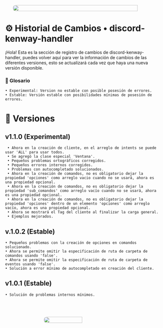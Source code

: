 
<div style="display: flex; justify-content: center; ">
    <img style="border-radius: 23px; width: 90%" src="https://www.linkpicture.com/q/dc-kenway-cl.png"/>
</div>

# ⚙️ Historial de Cambios • discord-kenway-handler 

¡Hola! Esta es la sección de registro de cambios de discord-kenway-handler, 
puedes volver aquí para ver la información de cambios de las diferentes versiones, esto se actualizará cada vez que haya una nueva versión disponible.

### 📖 Glosario

```
• Experimental: Version no estable con posible posesión de errores.
• Estable: Versión estable con posibilidades mínimas de posesión de errores.
```

# 📜 Versiones

## v1.1.0 (Experimental)

```
 • Ahora en la creación de cliente, en el arreglo de intents se puede usar 'ALL' para usar todos.
 • Se agregó la clase especial 'Ventana'.
 • Pequeños problemas ortográficos corregidos.
 • Pequeños errores internos corregidos.
 • Problemas con autocompletado solucionados.
 • Ahora en la creación de comandos, no es obligatorio dejar la propiedad 'opciones' como arreglo vacio cuando no se usará, ahora es una propiedad opcional.
 • Ahora en la creación de comandos, no es obligatorio dejar la propiedad 'sub_comandos' como arreglo vacío cuando no se usará, ahora es una propiedad opcional.
 • Ahora en la creación de comandos, no es obligatorio dejar la propiedad 'opciones' dentro de un elemento 'opciones' como arreglo vacío, ahora es una propiedad opcional.
 • Ahora se mostrará el Tag del cliente al finalizar la carga general.
 • Ejemplos mejorados.
```

## v.1.0.2 (Estable)

```
• Pequeños problemas con la creación de opciones en comandos solucionado.
• Ahora se permite omitir la especificación de ruta de carpeta de comandos usando 'false'.
• Ahora se permite omitir la especificación de ruta de carpeta de eventos usando 'false'.
• Solución a error mínimo de autocompletado en creación del cliente.
```

## v1.0.1 (Estable)

```
• Solución de problemas internos mínimos.
```
<br>
<br>
<br>
<div style="display: flex; justify-content: center; ">
    <img style="border-radius: 23px; width: 50%" src="https://media.giphy.com/media/caD7wkiDRP307AY9Bb/giphy.gif"/>
</div>